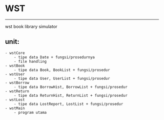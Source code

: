 # WST
---
wst book library simulator
## unit:
	- wstCore
		- tipe data Date + fungsi/prosedurnya
		- file handling
	- wstBook
		- tipe data Book, BookList + fungsi/prosedur
	- wstUser
		- tipe data User, UserList + fungsi/prosedur
	- wstBorrow
		- tipe data BorrowHist, BorrowList + fungsi/prosedur
	- wstReturn
		- tipe data ReturnHist, ReturnList + fungsi/prosedur
	- wstLost
		- tipe data LostReport, LostList + fungsi/prosedur
	- wstMain
		- program utama